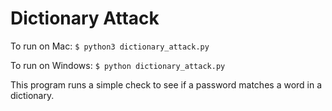 # Dictionary Attack

To run on Mac:
`$ python3 dictionary_attack.py`

To run on Windows:
`$ python dictionary_attack.py`

This program runs a simple check to see if a password matches a word in a dictionary.